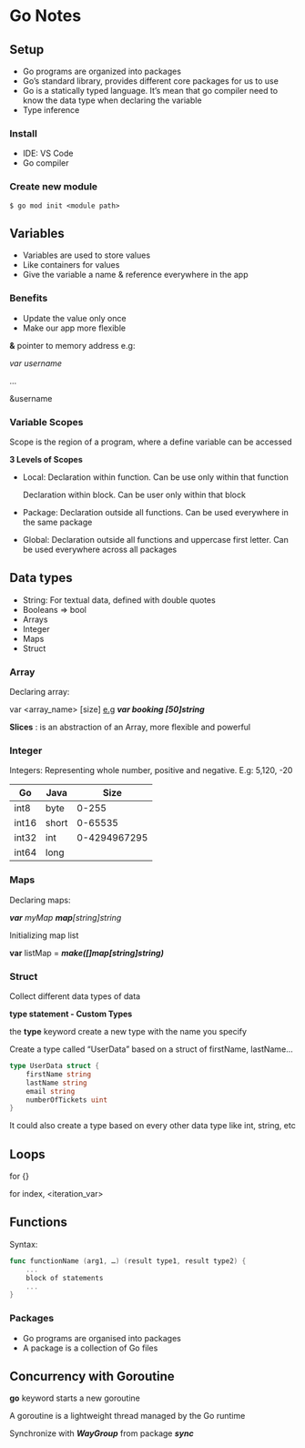 # Go Notes

## Setup

- Go programs are organized into packages
- Go’s standard library, provides different core packages for us to use
- Go is a statically typed language. It’s mean that go compiler need to know the data type when declaring the variable
- Type inference

### Install

- IDE: VS Code
- Go compiler

### Create new module
```shell
$ go mod init <module path>
```

## Variables

- Variables are used to store values
- Like containers for values
- Give the variable a name & reference everywhere in the app

### Benefits

- Update the value only once
- Make our app more flexible

**&** pointer to memory address e.g: 

*var username*

…

&username

### Variable Scopes

Scope is the region of a program, where a define variable can be accessed

**3 Levels of Scopes**

- Local: Declaration within function. Can be use only within that function

    Declaration within block. Can be user only within that block

- Package: Declaration outside all functions. Can be used everywhere in the same package

- Global: Declaration outside all functions and uppercase first letter. Can be used everywhere across all packages

## Data types

- String: For textual data, defined with double quotes
- Booleans => bool
- Arrays
- Integer
- Maps
- Struct

### Array

Declaring array: 

var <array_name> [size]<data type> [e.g](http://e.gL) ***var booking [50]string***

**Slices** : is an abstraction of an Array,  more flexible and powerful

### Integer

Integers: Representing whole number, positive and negative. E.g: 5,120, -20

| Go | Java | Size |
| --- | --- | --- |
| int8 | byte | 0-255 |
| int16 | short | 0-65535 |
| int32 | int | 0-4294967295 |
| int64 | long |  |

### Maps

Declaring maps:

***var** myMap **map**[string]string*

Initializing map list

**var** listMap = ***make([]map[string]string)***

### Struct

Collect different data types of data

**type statement - Custom Types**

the **type** keyword create a new type with the name you specify

Create a type called “UserData” based on a struct of firstName, lastName…

```go
type UserData struct {
	firstName string
	lastName string
	email string
	numberOfTickets uint
}
```

It could also create a type based on every other data type like int, string, etc

## Loops

for {}

for index, <iteration_var>  

## Functions

Syntax:

```go
func functionName (arg1, …) (result type1, result type2) {
    ...
    block of statements
    ...
}

```

### Packages

- Go programs are organised into packages
- A package is a collection of Go files

## Concurrency with Goroutine

**go** keyword starts a new goroutine

A goroutine is a lightweight thread managed by the Go runtime

Synchronize with ***WayGroup*** from package ***sync***